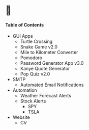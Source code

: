 # 🐍

#### Table of Contents 
* GUI Apps 
  * Turtle Crossing 
  * Snake Game v2.0
  * Mile to Kilometer Converter
  * Pomodoro
  * Password Generator App v3.0
  * Kanye Quote Generator 
  * Pop Quiz v2.0 
* SMTP 
  * Automated Email Notifications 
* Automation
  * Weather Forecast Alerts  
  * Stock Alerts
    * SPY 
    * TSLA 
* Website 
  * CV 
